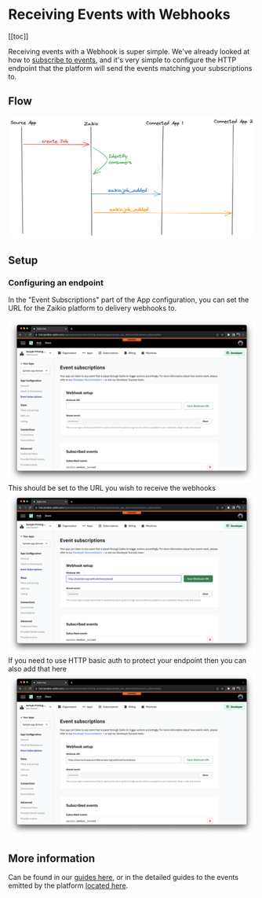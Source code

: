 # Receiving Events with Webhooks

[[toc]]

Receiving events with a Webhook is super simple. We've already looked at how to
[subscribe to events](/integration/public-apps.html#events-subscribing-to-changes), and it's very simple to configure the HTTP
endpoint that the platform will send the events matching your subscriptions to.

## Flow

![flow for webhooks](./webhook-flow.png)

## Setup

### Configuring an endpoint

In the "Event Subscriptions" part of the App configuration, you can set the URL for the Zaikio platform to delivery webhooks to.

![webhook endpoint empty](./webhook-endpoint-empty.png)
This should be set to the URL you wish to receive the webhooks
![webhook endpoint config](./webhook-endpoint-config.png)
If you need to use HTTP basic auth to protect your endpoint then you can also add that here
![webhook endpoint basic auth](./webhook-endpoint-basic-auth.png)

## More information

Can be found in our [guides here](/guide/loom/receiving-events.html), or in the detailed guides to the events emitted by the platform
[located here](/api/platform/guides/resources/events/).
